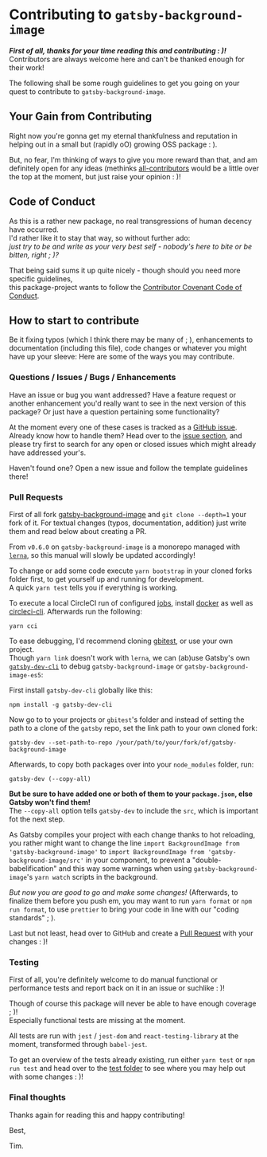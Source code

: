 # Contributing to `gatsby-background-image`

_**First of all, thanks for your time reading this and contributing : )!**_   
Contributors are always welcome here and can't be thanked enough for their work!

The following shall be some rough guidelines to get you going on your quest to 
contribute to `gatsby-background-image`.

## Your Gain from Contributing

Right now you're gonna get my eternal thankfulness and reputation in helping
out in a small but (rapidly oO) growing OSS package : ).

But, no fear, I'm thinking of ways to give you more reward than that, and am
definitely open for any ideas (methinks [all-contributors](https://allcontributors.org/)
would be a little over the top at the moment, but just raise your opinion : )!

## Code of Conduct

As this is a rather new package, no real transgressions of human decency
have occurred.  
I'd rather like it to stay that way, so without further ado:   
*just try to be and write as your very best self - nobody's here to bite or be 
bitten, right ; )?*

That being said sums it up quite nicely - though should you need more specific guidelines,  
this package-project wants to follow the [Contributor Covenant Code of Conduct](CODE_OF_CONDUCT.md).

## How to start to contribute

Be it fixing typos (which I think there may be many of ; ), enhancements to 
documentation (including this file), code changes or whatever you might have up 
your sleeve: Here are some of the ways you may contribute. 

### Questions / Issues / Bugs / Enhancements

Have an issue or bug you want addressed? Have a feature request or another 
enhancement you'd really want to see in the next version of this package?
Or just have a question pertaining some functionality?

At the moment every one of these cases is tracked as a [GitHub issue](https://guides.github.com/features/issues/).
Already know how to handle them? Head over to the [issue section](https://github.com/timhagn/gatsby-background-image/issues),
and please try first to search for any open or closed issues which might already 
have addressed your's. 
  
Haven't found one? Open a new issue and follow the template guidelines there!

### Pull Requests

First of all fork [gatsby-background-image](https://github.com/timhagn/gatsby-background-image)
and `git clone --depth=1` your fork of it. For textual changes (typos, 
documentation, addition) just write them and read below about creating a PR.

From `v0.6.0` on `gatsby-background-image` is a monorepo managed with [`lerna`](https://lerna.js.org/),
so this manual will slowly be updated accordingly!
 
To change or add some code execute `yarn bootstrap` in your cloned 
forks folder first, to get yourself up and running for development.  
A quick `yarn test` tells you if everything is working.

To execute a local CircleCI run of configured [jobs](.circleci/config.yml), 
install [docker](https://docs.docker.com/install/)
as well as [circleci-cli](https://circleci.com/docs/2.0/local-cli/).
Afterwards run the following:

```
yarn cci
```

To ease debugging, I'd recommend cloning [gbitest](https://github.com/timhagn/gbitest),
or use your own project.   
Though `yarn link` doesn't work with `lerna`, we can (ab)use Gatsby's own
[`gatsby-dev-cli`](https://www.gatsbyjs.org/packages/gatsby-dev-cli/) to debug
`gatsby-background-image` or `gatsby-background-image-es5`:

First install `gatsby-dev-cli` globally like this:

```
npm install -g gatsby-dev-cli
```

Now go to to your projects or `gbitest`'s folder and instead of setting the path
to a clone of the `gatsby` repo, set the link path to your own cloned fork:

```
gatsby-dev --set-path-to-repo /your/path/to/your/fork/of/gatsby-background-image
```

Afterwards, to copy both packages over into your `node_modules` folder, run:

```
gatsby-dev (--copy-all)
```

**But be sure to have added one or both of them to your `package.json`, else 
Gatsby won't find them!**  
The `--copy-all` option tells `gatsby-dev` to include the `src`, which is
important fot the next step.

As Gatsby compiles your project with each change thanks to hot reloading,
you rather might want to change the line `import BackgroundImage from 'gatsby-background-image'`
to `import BackgroundImage from 'gatsby-background-image/src'` in your component,
to prevent a "double-babelification" and this way some warnings when using
`gatsby-background-image`'s `yarn watch` scripts in the background.

*But now you are good to go and make some changes!*
(Afterwards, to finalize them before you push em, you may want to run 
`yarn format` or `npm run format`, to use `prettier` to bring your code in line 
with our "coding standards" ; ).


Last but not least, head over to GitHub and create a [Pull Request](https://help.github.com/en/articles/about-pull-requests) 
with your changes : )! 

### Testing

First of all, you're definitely welcome to do manual functional or performance 
tests and report back on it in an issue or suchlike : )!

Though of course this package will never be able to have enough coverage ; )!  
Especially functional tests are missing at the moment.

All tests are run with `jest` / `jest-dom` and `react-testing-library`
at the moment, transformed through `babel-jest`.
  
To get an overview of the tests already existing, run either `yarn test` or 
`npm run test` and head over to the [test folder](packages/gatsby-background-image/src/__tests__) 
to see where you may help out with some changes : )!

### Final thoughts

Thanks again for reading this and happy contributing!

Best,

Tim.
